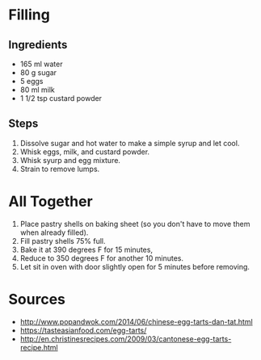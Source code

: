 # Filling

## Ingredients

* 165 ml water
* 80 g sugar
* 5 eggs
* 80 ml milk
* 1 1/2 tsp custard powder

## Steps

1. Dissolve sugar and hot water to make a simple syrup and let cool.
1. Whisk eggs, milk, and custard powder.
1. Whisk syurp and egg mixture.
1. Strain to remove lumps.

# All Together

1. Place pastry shells on baking sheet (so you don't have to move them when already filled).
1. Fill pastry shells 75% full.
1. Bake it at 390 degrees F for 15 minutes, 
1. Reduce to 350 degrees F for another 10 minutes. 
1. Let sit in oven with door slightly open for 5 minutes before removing.

# Sources
* http://www.popandwok.com/2014/06/chinese-egg-tarts-dan-tat.html
* https://tasteasianfood.com/egg-tarts/
* http://en.christinesrecipes.com/2009/03/cantonese-egg-tarts-recipe.html
